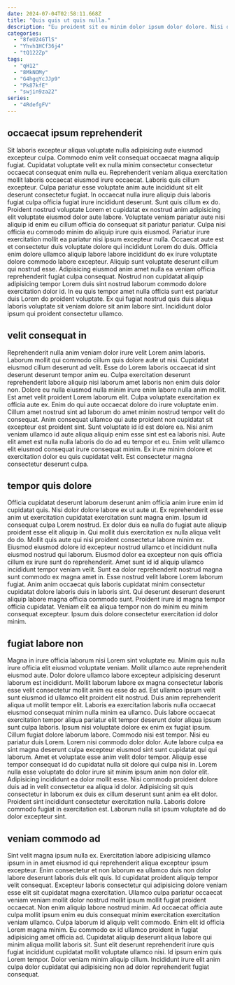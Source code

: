 ```yaml
---
date: 2024-07-04T02:58:11.668Z
title: "Quis quis ut quis nulla."
description: "Eu proident sit eu minim dolor ipsum dolor dolore. Nisi duis velit pariatur anim duis dolore velit id ex dolor commodo nulla."
categories:
  - "8feU24GTlS"
  - "Yhvh1HCf36j4"
  - "tQ122Zp"
tags:
  - "qH12"
  - "8MkNOMy"
  - "G4hgqYcJJp9"
  - "Pk87kfE"
  - "swjin9za22"
series:
  - "4RdefgFV"
---
```



## occaecat ipsum reprehenderit

Sit laboris excepteur aliqua voluptate nulla adipisicing aute eiusmod excepteur culpa. Commodo enim velit consequat occaecat magna aliquip fugiat. Cupidatat voluptate velit ex nulla minim consectetur consectetur occaecat consequat enim nulla eu. Reprehenderit veniam aliqua exercitation mollit laboris occaecat eiusmod irure occaecat. Laboris quis cillum excepteur. Culpa pariatur esse voluptate anim aute incididunt sit elit deserunt consectetur fugiat. In occaecat nulla irure aliquip duis laboris fugiat culpa officia fugiat irure incididunt deserunt. Sunt quis cillum ex do.
Proident nostrud voluptate Lorem et cupidatat ex nostrud anim adipisicing elit voluptate eiusmod dolor aute labore. Voluptate veniam pariatur aute nisi aliquip id enim eu cillum officia do consequat sit pariatur pariatur. Culpa nisi officia eu commodo minim do aliquip irure quis eiusmod. Pariatur irure exercitation mollit ea pariatur nisi ipsum excepteur nulla. Occaecat aute est et consectetur duis voluptate dolore qui incididunt Lorem do duis. Officia enim dolore ullamco aliquip labore labore incididunt do ex irure voluptate dolore commodo labore excepteur. Aliquip sunt voluptate deserunt cillum qui nostrud esse.
Adipisicing eiusmod anim amet nulla ea veniam officia reprehenderit fugiat culpa consequat. Nostrud non cupidatat aliquip adipisicing tempor Lorem duis sint nostrud laborum commodo dolore exercitation dolor id. In eu quis tempor amet nulla officia sunt est pariatur duis Lorem do proident voluptate. Ex qui fugiat nostrud quis duis aliqua laboris voluptate sit veniam dolore sit anim labore sint. Incididunt dolor ipsum qui proident consectetur ullamco.

## velit consequat in

Reprehenderit nulla anim veniam dolor irure velit Lorem anim laboris. Laborum mollit qui commodo cillum quis dolore aute ut nisi. Cupidatat eiusmod cillum deserunt ad velit. Esse do Lorem laboris occaecat id sint deserunt deserunt tempor anim eu. Culpa exercitation deserunt reprehenderit labore aliquip nisi laborum amet laboris non enim duis dolor non. Dolore eu nulla eiusmod nulla minim irure enim labore nulla anim mollit.
Est amet velit proident Lorem laborum elit. Culpa voluptate exercitation ex officia aute ex. Enim do qui aute occaecat dolore do irure voluptate enim. Cillum amet nostrud sint ad laborum do amet minim nostrud tempor velit do consequat. Anim consequat ullamco qui aute proident non cupidatat sit excepteur est proident sint. Sunt voluptate id id est dolore ea. Nisi anim veniam ullamco id aute aliqua aliquip enim esse sint est ea laboris nisi.
Aute elit amet est nulla nulla laboris do do ad eu tempor et eu. Enim velit ullamco elit eiusmod consequat irure consequat minim. Ex irure minim dolore et exercitation dolor eu quis cupidatat velit. Est consectetur magna consectetur deserunt culpa.

## tempor quis dolore

Officia cupidatat deserunt laborum deserunt anim officia anim irure enim id cupidatat quis. Nisi dolor dolore labore ex ut aute ut. Ex reprehenderit esse anim ut exercitation cupidatat exercitation sunt magna enim. Ipsum id consequat culpa Lorem nostrud.
Ex dolor duis ea nulla do fugiat aute aliquip proident esse elit aliquip in. Qui mollit duis exercitation ex nulla aliqua velit do do. Mollit quis aute qui nisi proident consectetur labore minim ex. Eiusmod eiusmod dolore id excepteur nostrud ullamco et incididunt nulla eiusmod nostrud qui laborum. Eiusmod dolor ea excepteur non quis officia cillum ex irure sunt do reprehenderit. Amet sunt id id aliquip ullamco incididunt tempor veniam velit. Sunt ea dolor reprehenderit nostrud magna sunt commodo ex magna amet in. Esse nostrud velit labore Lorem laborum fugiat.
Anim anim occaecat quis laboris cupidatat minim consectetur cupidatat dolore laboris duis in laboris sint. Qui deserunt deserunt deserunt aliquip labore magna officia commodo sunt. Proident irure id magna tempor officia cupidatat. Veniam elit ea aliqua tempor non do minim eu minim consequat excepteur. Ipsum duis dolore consectetur exercitation id dolor minim.

## fugiat labore non

Magna in irure officia laborum nisi Lorem sint voluptate eu. Minim quis nulla irure officia elit eiusmod voluptate veniam. Mollit ullamco aute reprehenderit eiusmod aute. Dolor dolore ullamco labore excepteur adipisicing deserunt laborum est incididunt. Mollit laborum labore ex magna consectetur laboris esse velit consectetur mollit anim eu esse do ad. Est ullamco ipsum velit sunt eiusmod id ullamco elit proident elit nostrud. Duis anim reprehenderit aliqua ut mollit tempor elit. Laboris ea exercitation laboris nulla occaecat eiusmod consequat minim nulla minim ea ullamco.
Duis labore occaecat exercitation tempor aliqua pariatur elit tempor deserunt dolor aliqua ipsum sunt culpa laboris. Ipsum nisi voluptate dolore ex enim ex fugiat ipsum. Cillum fugiat dolore laborum labore. Commodo nisi est tempor. Nisi eu pariatur duis Lorem. Lorem nisi commodo dolor dolor. Aute labore culpa ea sint magna deserunt culpa excepteur eiusmod sint sunt cupidatat qui qui laborum. Amet et voluptate esse anim velit dolor tempor.
Aliquip esse tempor consequat id do cupidatat nulla sit dolore qui culpa nisi in. Lorem nulla esse voluptate do dolor irure sit minim ipsum anim non dolor elit. Adipisicing incididunt ea dolor mollit esse. Nisi commodo proident dolore duis ad in velit consectetur ea aliqua id dolor. Adipisicing sit quis consectetur in laborum ex duis ex cillum deserunt sunt anim ea elit dolor. Proident sint incididunt consectetur exercitation nulla. Laboris dolore commodo fugiat in exercitation est. Laborum nulla sit ipsum voluptate ad do dolor excepteur sint.

## veniam commodo ad

Sint velit magna ipsum nulla ex. Exercitation labore adipisicing ullamco ipsum in in amet eiusmod id qui reprehenderit aliqua excepteur ipsum excepteur. Enim consectetur et non laborum ea ullamco duis non dolor labore deserunt laboris duis elit quis. Id cupidatat proident aliquip tempor velit consequat. Excepteur laboris consectetur qui adipisicing dolore veniam esse elit sit cupidatat magna exercitation. Ullamco culpa pariatur occaecat veniam veniam mollit dolor nostrud mollit ipsum mollit fugiat proident occaecat.
Non enim aliquip labore nostrud minim. Ad occaecat officia aute culpa mollit ipsum enim eu duis consequat minim exercitation exercitation veniam ullamco. Culpa laborum id aliquip velit commodo. Enim elit id officia Lorem magna minim.
Eu commodo ex id ullamco proident in fugiat adipisicing amet officia ad. Cupidatat aliquip deserunt aliqua labore qui minim aliqua mollit laboris sit. Sunt elit deserunt reprehenderit irure quis fugiat incididunt cupidatat mollit voluptate ullamco nisi. Id ipsum enim quis Lorem tempor. Dolor veniam minim aliquip cillum. Incididunt irure elit anim culpa dolor cupidatat qui adipisicing non ad dolor reprehenderit fugiat consequat.

